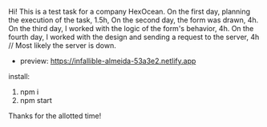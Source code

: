 Hi!
This is a test task for a company HexOcean.
On the first day, planning the execution of the task, 1.5h,
On the second day, the form was drawn, 4h.
On the third day, I worked with the logic of the form's behavior, 4h.
On the fourth day, I worked with the design and sending a request to the server, 4h // Most likely the server is down.

+ preview: https://infallible-almeida-53a3e2.netlify.app

install:
1) npm i
2) npm start

Thanks for the allotted time!
